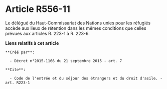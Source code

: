 # Article R556-11

Le délégué du Haut-Commissariat des Nations unies pour les réfugiés accède aux lieux de rétention dans les mêmes conditions
que celles prévues aux articles R. 223-1 à R. 223-6.

**Liens relatifs à cet article**

	**Créé par**:

	  - Décret n°2015-1166 du 21 septembre 2015 - art. 7

	**Cite**:

	  - Code de l'entrée et du séjour des étrangers et du droit d'asile. - art. R223-1
